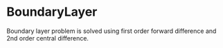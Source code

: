 # BoundaryLayer
Boundary layer problem is solved using first order forward difference and 2nd order central difference.
